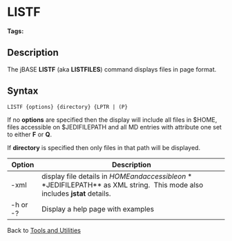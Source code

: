 # LISTF

<PageHeader /> 

**Tags:**
<badge text='page formatting' vertical='middle' />

## Description

The jBASE **LISTF** (aka **LISTFILES**) command displays files in page format.

## Syntax

```
LISTF {options} {directory} {LPTR | (P}
```

If no **options** are specified then the display will include all files in $HOME, files accessible on $JEDIFILEPATH and all MD entries with attribute one set to either **F** or **Q**.

If **directory** is specified then only files in that path will be displayed.

| Option | Description |
| --- | --- |
| -xml | display file details in $HOME and accessible on **$JEDIFILEPATH** as XML string.  This mode also includes **jstat** details. |
|-h or -? | Display a help page with examples |

Back to [Tools and Utilities](./../README.md)

<PageFooter />
